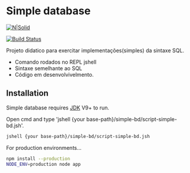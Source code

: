 # Simple database

[![N|Solid](https://cldup.com/dTxpPi9lDf.thumb.png)](https://nodesource.com/products/nsolid)

[![Build Status](https://travis-ci.org/joemccann/dillinger.svg?branch=master)](https://travis-ci.org/joemccann/dillinger)

Projeto didatico para exercitar implementações(simples) da sintaxe SQL.

- Comando rodados no REPL jshell
- Sintaxe semelhante ao SQL 
- Código em desenvolvivelmento. 


## Installation

Simple database requires [JDK](https://www.oracle.com/br/java/technologies/javase/jdk11-archive-downloads.html) V9+ to run.

Open cmd and type 'jshell {your base-path}/simple-bd/script-simple-bd.jsh'.

```sh
jshell {your base-path}/simple-bd/script-simple-bd.jsh
```

For production environments...

```sh
npm install --production
NODE_ENV=production node app
```
